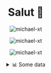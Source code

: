 <h1 align="center">Salut 👋</h1>

<p align="center"> <img src="https://komarev.com/ghpvc/?username=michael-xt" alt="michael-xt" /> 
</p>

<p align="center"><img align="center" src="https://github-readme-stats.vercel.app/api/top-langs/?username=michael-xt&layout=compact&theme=dark&show_icons=true" alt="michael-xt" /></p>
<p align="center"><img align="center" src="https://github-readme-stats.vercel.app/api?username=michael-xt&show_icons=true&theme=dark&show_icons=true" alt="michael-xt" /></p>

<details align="center"><summary>📊 Some data</summary>
<p>

<!--START_SECTION:waka-->
**🐱 My GitHub Data** 

> 🏆 5 Contributions in the Year 2022
 > 
> 📦 16.6 MB Used in GitHub's Storage 
 > 
> 🚫 Not Opted to Hire
 > 
> 📜 8 Public Repositories 
 > 
> 🔑 35 Private Repositories  
 > 
**I'm an Early 🐤** 

```text
🌞 Morning    124 commits    ████████░░░░░░░░░░░░░░░░░   33.97% 
🌆 Daytime    93 commits     ██████░░░░░░░░░░░░░░░░░░░   25.48% 
🌃 Evening    144 commits    █████████░░░░░░░░░░░░░░░░   39.45% 
🌙 Night      4 commits      ░░░░░░░░░░░░░░░░░░░░░░░░░   1.1%

```
📅 **I'm Most Productive on Thursday** 

```text
Monday       31 commits     ██░░░░░░░░░░░░░░░░░░░░░░░   8.49% 
Tuesday      55 commits     ███░░░░░░░░░░░░░░░░░░░░░░   15.07% 
Wednesday    74 commits     █████░░░░░░░░░░░░░░░░░░░░   20.27% 
Thursday     77 commits     █████░░░░░░░░░░░░░░░░░░░░   21.1% 
Friday       51 commits     ███░░░░░░░░░░░░░░░░░░░░░░   13.97% 
Saturday     46 commits     ███░░░░░░░░░░░░░░░░░░░░░░   12.6% 
Sunday       31 commits     ██░░░░░░░░░░░░░░░░░░░░░░░   8.49%

```


📊 **This Week I Spent My Time On** 

```text
🔥 Editors: 
No Activity Tracked This Week

💻 Operating System: 
No Activity Tracked This Week

```

**I Mostly Code in JavaScript** 

```text
JavaScript               12 repos            ████████░░░░░░░░░░░░░░░░░   31.58% 
Java                     8 repos             █████░░░░░░░░░░░░░░░░░░░░   21.05% 
Vue                      5 repos             ███░░░░░░░░░░░░░░░░░░░░░░   13.16% 
Lua                      3 repos             ██░░░░░░░░░░░░░░░░░░░░░░░   7.89% 
C#                       3 repos             ██░░░░░░░░░░░░░░░░░░░░░░░   7.89%

```



 Last Updated on 21/03/2022 00:30:05 UTC
<!--END_SECTION:waka-->
</p>
